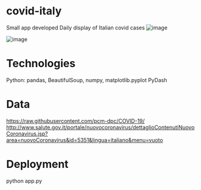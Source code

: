 # covid-italy
Small app developed 
Daily display of Italian covid cases
![image](https://user-images.githubusercontent.com/47610074/123278911-aaaec580-d507-11eb-8098-bcfce6a54b38.png)

![image](https://user-images.githubusercontent.com/47610074/123278957-b4d0c400-d507-11eb-8785-81acb6856001.png)


# Technologies
Python: pandas, BeautifulSoup, numpy, matplotlib.pyplot
PyDash


# Data
https://raw.githubusercontent.com/pcm-dpc/COVID-19/
http://www.salute.gov.it/portale/nuovocoronavirus/dettaglioContenutiNuovoCoronavirus.jsp?area=nuovoCoronavirus&id=5351&lingua=italiano&menu=vuoto

# Deployment
python app.py

